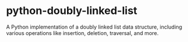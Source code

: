 # python-doubly-linked-list
A Python implementation of a doubly linked list data structure, including various operations like insertion, deletion, traversal, and more.
